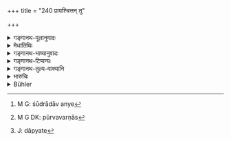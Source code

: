 +++
title = "240 प्रायश्चित्तन् तु"

+++

<details><summary>गङ्गानथ-मूलानुवादः</summary>

But men of the senior castes, who perform the expiatory penances, as prescribed, shall not be branded on the forehead by the king; they shall be made to pay the highest amercement.—(240)
</details>

<details><summary>मेधातिथिः</summary>

शूद्राद् अन्ये[^६१७] **पूर्वे वर्णास्**[^६१८] तेषां **प्रायश्चित्तं** कुर्वताम् अङ्कनं नास्ति । दण्डस् **तूत्तमसाहसं** पणसहस्रं दाप्याः[^६१९] ॥ ९.२४० ॥


[^६१९]:
     J: dāpyate


[^६१८]:
     M G DK: pūrvavarṇās


[^६१७]:
     M G: śūdrādāv anye
</details>

<details><summary>गङ्गानथ-भाष्यानुवादः</summary>

‘*Senior castes*’—All castes other than *Śūdras*. If they perform the prescribed expiatory penances, there is to be no branding; and their punishment shall consist of the ‘highest amercement;’ that is they should be made to pay a thousand ‘*paṇas*.’— (240)
</details>

<details><summary>गङ्गानथ-टिप्पन्यः</summary>

‘*Uttama-sāhasam*’ [see
8.138].

This verse is quoted in *Vivādaratnākara* (p. 635);—in
*Vyavahāramayūkha* (p. 102);—in *Mitākṣarā*, (under 2.270);—and again
under 3.259, to the effect that the performance of expiatory rites is
necessary even when the culprit has paid a fine for his guilt (the
present text exonerating the man only from branding);—in
*Vyavāhāra-Bālambhāṭṭī* (p. 117);—and in *Prāyaścittaviveka* (p. 120).
</details>

<details><summary>गङ्गानथ-तुल्य-वाक्यानि</summary>

**(verses 9.235-242)  
**

See Comparative notes for [Verse
9.235].
</details>

<details><summary>भारुचिः</summary>

पूर्वे वर्णाः ब्राह्मणादयः । प्रमादवधे च पञ्चशतो दण्ड इत्य् एतद् अर्थाद् गम्यते ॥ ९.२४० ॥
</details>

<details><summary>Bühler</summary>

240	But (men of) all castes who perform the prescribed penances, must not be branded on the forehead by the king, but shall be made to pay the highest amercement.
</details>
